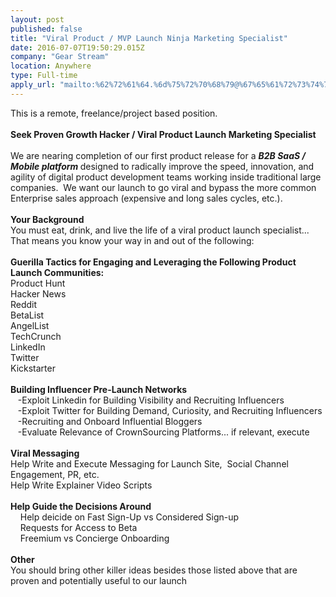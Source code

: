 ```yaml
---
layout: post
published: false
title: "Viral Product / MVP Launch Ninja Marketing Specialist"
date: 2016-07-07T19:50:29.015Z
company: "Gear Stream"
location: Anywhere
type: Full-time
apply_url: "mailto:%62%72%61%64.%6d%75%72%70%68%79@%67%65%61%72%73%74%72%65%61%6d.%63%6f%6d"
---
```


<div>This is a remote, freelance/project based position.</div><div class="paragraph_break"><br></div><div><strong>Seek Proven Growth Hacker / Viral Product Launch Marketing Specialist</strong></div><div><strong><br></strong></div><div>We are nearing completion of our first product release for a <strong><em>B2B SaaS / Mobile platform </em></strong>designed to radically improve the speed, innovation, and agility of digital product development teams working inside traditional large companies. &#xA0;We want our launch to go viral and bypass the more common Enterprise sales approach (expensive and long sales cycles, etc.).</div><div class="paragraph_break"><br></div><div><strong>Your Background</strong></div><div>You must eat, drink, and live the life of a viral product launch specialist... That means you know your way in and out of the following:</div><div class="paragraph_break"><br></div><div><strong>Guerilla Tactics for Engaging and Leveraging the Following Product Launch Communities:</strong></div><div>Product Hunt</div><div>Hacker News</div><div>Reddit</div><div>BetaList</div><div>AngelList</div><div>TechCrunch</div><div>LinkedIn</div><div>Twitter</div><div>Kickstarter</div><div class="paragraph_break"><br></div><div><strong>Building Influencer Pre-Launch Networks</strong><br></div><div>&#xA0; &#xA0;-Exploit Linkedin&#xA0;for Building&#xA0;Visibility and Recruiting Influencers</div><div>&#xA0; &#xA0;-Exploit Twitter for Building&#xA0;Demand, Curiosity, and Recruiting Influencers</div><div>&#xA0; &#xA0;-Recruiting and Onboard Influential Bloggers<br></div><div>&#xA0; &#xA0;-Evaluate Relevance of CrownSourcing Platforms... if relevant, execute</div><div class="paragraph_break"><br></div><div><strong>Viral Messaging</strong></div><div>Help Write and Execute Messaging for Launch Site, &#xA0;Social Channel Engagement, PR, etc.</div><div>Help Write Explainer Video Scripts<br></div><div><strong><br></strong></div><div><strong>Help Guide the Decisions Around</strong></div><div>&#xA0; &#xA0; Help deicide on Fast Sign-Up vs Considered Sign-up<br></div><div>&#xA0; &#xA0; Requests for Access to Beta</div><div>&#xA0; &#xA0; Freemium vs Concierge Onboarding</div><div class="paragraph_break"><br></div><div><strong>Other</strong></div><div>You should bring other killer ideas besides those listed above that are proven and potentially useful to our launch</div><div class="paragraph_break"><br></div>